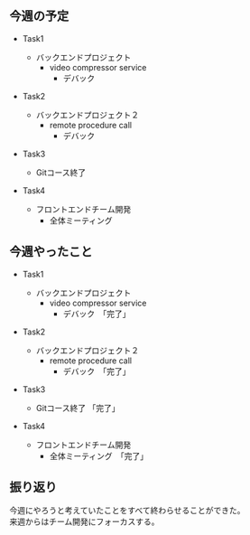 ## 今週の予定
- Task1
    - バックエンドプロジェクト
        - video compressor service
            - デバック

- Task2
    - バックエンドプロジェクト２
        - remote procedure call
            - デバック

- Task3
    - Gitコース終了

- Task4
    - フロントエンドチーム開発
        - 全体ミーティング


## 今週やったこと
- Task1
    - バックエンドプロジェクト
        - video compressor service
            - デバック　「完了」       

- Task2
    - バックエンドプロジェクト２
        - remote procedure call
            - デバック　「完了」 

- Task3
    - Gitコース終了  「完了」 

- Task4
     - フロントエンドチーム開発
        - 全体ミーティング　「完了」
 

    
## 振り返り
今週にやろうと考えていたことをすべて終わらせることができた。<br>
来週からはチーム開発にフォーカスする。
